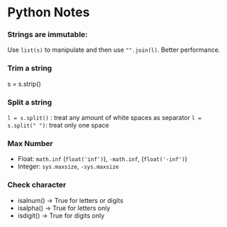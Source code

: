 # Python Notes

### Strings are immutable:
Use `list(s)` to manipulate and then use `"".join(l)`. Better performance.

### Trim a string
s = s.strip()

### Split a string
`l = s.split()` : treat any amount of white spaces as separator
`l = s.split(" ")`: treat only one space

### Max Number
* Float: `math.inf` (`float('inf')`), `-math.inf`, (`float('-inf')`)
* Integer: `sys.maxsize`, `-sys.maxsize`

### Check character
* isalnum() → True for letters or digits
* isalpha() → True for letters only
* isdigit() → True for digits only